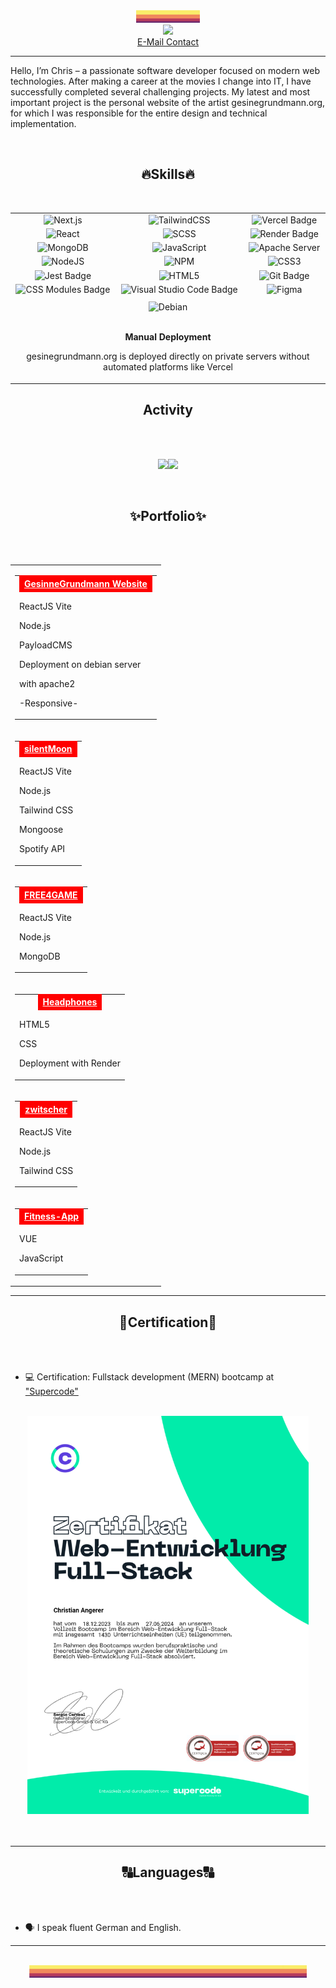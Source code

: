 <div align="center">
 <img src="palette1.jpg" alt="Palette long Picture" height="20px"/>
</div>
<div align="center">
	<a href="https://www.linkedin.com/in/christian-angerer//" target= "_blank"><img src="https://img.shields.io/badge/LinkedIn-%230077B5.svg?logo=linkedin&logoColor=white"/></a>
</div>
<!-- MAILTO -->
<div align="center">
	<a href="mailto:">E-Mail Contact</a>
</div>
<!-- INTRO -->

<div align="center" height="100px">
<hr>
</div>
	
Hello, I’m Chris – a passionate software developer focused on modern web technologies. After making a career at the movies I change into IT, I have successfully completed several challenging projects. My latest and most important project is the personal website of the artist gesinegrundmann.org, for which I was responsible for the entire design and technical implementation.

<br>
<div align="center"> <h2>🔥Skills🔥</h2></div>
<br>

<div align="center">

<!-- SKILLS -->

<table style="text-align: center;">
  <tbody>
    <tr align="center">
      <td align="center"><img src="https://img.shields.io/badge/next.js-000000?style=for-the-badge&logo=nextdotjs&logoColor=white" alt="Next.js"></td>
      <td align="center"><img src="https://img.shields.io/badge/tailwindcss-%2338B2AC.svg?style=for-the-badge&logo=tailwind-css&logoColor=white" alt="TailwindCSS"></td>
      <td align="center"><img src="https://img.shields.io/badge/Vercel-000?style=for-the-badge&logo=vercel&logoColor=fff" alt="Vercel Badge"></td>
    </tr>
    <tr>
      <td align="center"><img src="https://img.shields.io/badge/react-%2320232a.svg?style=for-the-badge&logo=react&logoColor=%2361DAFB" alt="React"></td>
      <td align="center"><img src="https://img.shields.io/badge/SCSS-hotpink.svg?style=for-the-badge&logo=SCSS&logoColor=white" alt="SCSS"></td>
      <td align="center"><img src="https://img.shields.io/badge/Render-46E3B7?style=for-the-badge&logo=render&logoColor=000" alt="Render Badge"></td>
    </tr>
    <tr>
     <td align="center"><img src="https://img.shields.io/badge/MongoDB-%234ea94b.svg?style=for-the-badge&logo=mongodb&logoColor=white" alt="MongoDB"></td>
     <td align="center"><img src="https://img.shields.io/badge/javascript-%23323330.svg?style=for-the-badge&logo=javascript&logoColor=%23F7DF1E" alt="JavaScript"></td>
      <td align="center"><img src="https://img.shields.io/badge/apache-232F3E?style=for-the-badge&logo=apache&logoColor=white" alt="Apache Server"></td>
    </tr>
    <tr>
      <td align="center"><img src="https://img.shields.io/badge/node.js-6DA55F?style=for-the-badge&logo=node.js&logoColor=white" alt="NodeJS"></td>
      <td align="center"><img src="https://img.shields.io/badge/NPM-%23000000.svg?style=for-the-badge&logo=npm&logoColor=white" alt="NPM"></td>
      <td align="center"><img src="https://img.shields.io/badge/css3-%231572B6.svg?style=for-the-badge&logo=css3&logoColor=white" alt="CSS3"></td>
    </tr>
    <tr>
      <td align="center"><img src="https://img.shields.io/badge/Jest-323330?style=for-the-badge&logo=Jest&logoColor=white" alt="Jest Badge"></td>
      <td align="center"><img src="https://img.shields.io/badge/html5-%23E34F26.svg?style=for-the-badge&logo=html5&logoColor=white" alt="HTML5"></td>
      <td align="center"><img src="https://img.shields.io/badge/Git-F05032?logo=git&logoColor=fff&style=for-the-badge" alt="Git Badge"></td>
    </tr>
    <tr>
      <td align="center"><img src="https://img.shields.io/badge/CSS%20Modules-000?logo=cssmodules&logoColor=fff&style=for-the-badge" alt="CSS Modules Badge"></td>
      <td align="center"><img src="https://img.shields.io/badge/Visual%20Studio%20Code-007ACC?logo=visualstudiocode&logoColor=fff&style=for-the-badge" alt="Visual Studio Code Badge"></td>
      <td align="center"><img src="https://img.shields.io/badge/figma-%23F24E1E.svg?style=for-the-badge&logo=figma&logoColor=white" alt="Figma"></td>
    </tr>
    <tr>
      <td align="center" colspan="3" style="padding-top: 8px">
        <img src="https://img.shields.io/badge/Debian-A81D33?style=for-the-badge&logo=debian&logoColor=white" alt="Debian" ><br><br>
        <p><strong>Manual Deployment</strong></p>
        <p>gesinegrundmann.org is deployed directly on private servers without automated platforms like Vercel</p>
      </td>
    </tr>
  </tbody>
</table>

</div>

<div align="center"> <h2>Activity</h2></div>

<br>

<br>
<!-- MOST USED LANGUAGES + STATS -->

<div align="center">
	
![](https://github-readme-stats.vercel.app/api/top-langs/?username=ChrissQAng&layout=compact&theme=blue-green)![](https://github-readme-stats.vercel.app/api?username=ChrissQAng&theme=blue-green)

</div>

<br>

<div align="center"> <h2>✨Portfolio✨</h2></div>
<br>
<br>
<div align="center">
<table style="border-collapse: collapse; width: 100%;">
  <tbody>
    <tr>
      <td style="border: none;" align="center">
        <table>
          <tr>
            <th>
              <a style="color:white; background-color: red; padding: 5px 8px;" 
                 href="https://gesinegrundmann.org" 
                 target="_blank">
                GesinneGrundmann Website
              </a>
            </th>
          </tr>
          <tr>
            <td>
              <p>ReactJS Vite</p>
              <p>Node.js</p>
              <p>PayloadCMS</p>
              <p>Deployment on debian server</p>
              <p>with apache2</p>
              <p>-Responsive-</p>
            </td>
          </tr>
        </table>
      </td>
    </tr>
    <tr>
      <td style="border: none;" align="center">
        <table>
          <tr>
            <th>
              <a style="color:white; background-color: red; padding: 5px 8px;" 
                 href="https://silentmoon.superprojekte.de/" 
                 target="_blank">
                silentMoon
              </a>
            </th>
          </tr>
          <tr>
            <td>
              <p>ReactJS Vite</p>
              <p>Node.js</p>
              <p>Tailwind CSS</p>
              <p>Mongoose</p>
              <p>Spotify API</p>
            </td>
          </tr>
        </table>
      </td>
    </tr>
    <tr>
      <td style="border: none;" align="center">
        <table>
          <tr>
            <th>
              <a style="color:white; background-color: red; padding: 5px 8px;" 
                 href="https://free2-game-v2.vercel.app/" 
                 target="_blank">
                FREE4GAME
              </a>
            </th>
          </tr>
          <tr>
            <td>
              <p>ReactJS Vite</p>
              <p>Node.js</p>
              <p>MongoDB</p>
            </td>
          </tr>
        </table>
      </td>
    </tr>
    <tr>
      <td style="border: none;" align="center">
        <table>
          <tr>
            <th>
              <a style="color:white; background-color: red; padding: 5px 8px;" 
                 href="https://headphones-ne8j.onrender.com/" 
                 target="_blank">
                Headphones
              </a>
            </th>
          </tr>
          <tr>
            <td>
           <p>HTML5</p>
              <p>CSS</p>
              <p>Deployment with Render</p>
            </td>
          </tr>
        </table>
      </td>
    </tr>
    <tr>
      <td style="border: none;" align="center">
        <table>
          <tr>
            <th>
              <a style="color:white; background-color: red; padding: 5px 8px;" 
                 href="https://github.com/ChrissQAng/zwitscher/tree/main" 
                 target="_blank">
                zwitscher
              </a>
            </th>
          </tr>
          <tr>
            <td>
              <p>ReactJS Vite</p>
              <p>Node.js</p>
              <p>Tailwind CSS</p>
            </td>
          </tr>
        </table>
      </td>
    </tr>
    <tr>
      <td style="border: none;" align="center">
        <table>
          <tr>
            <th>
              <a style="color:white; background-color: red; padding: 5px 8px;" 
                 href="#" 
                 target="_blank">
                Fitness-App
              </a>
            </th>
          </tr>
          <tr>
            <td>
              <p>VUE</p>
              <p>JavaScript</p>
            </td>
          </tr>
        </table>
      </td>
    </tr>
  </tbody>
</table>

  </tbody>
</table>

</div>

---

<div align="center"> <h2>📃Certification📃</h2></div>

<br>

<br>

- 💻 Certification: Fullstack development (MERN) bootcamp at <a href="https://www.super-code.de/" target="_blank">"Supercode"</a>
<br>
<div align="center"><img src="zertifikat.png" width="450px"></div>
<br>

<br>

---

<div align="center"> <h2>🔠Languages🔠</h2></div>

<br>

<br>
	
- 🗣️ I speak fluent German and English.

---

<br>

<div align="center">
 <img src="palette2.jpg" alt="Palette long Picture" height="20px"/>
</div>

